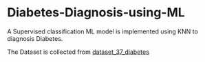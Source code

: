 # Diabetes-Diagnosis-using-ML
A Supervised classification ML model is implemented using KNN to diagnosis Diabetes. 

The Dataset is collected from [dataset_37_diabetes](https://www.openml.org/d/37)
